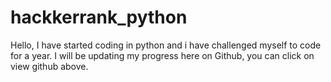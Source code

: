 # hackkerrank_python
Hello,
I have started coding in python and i have challenged myself to code for a year. I will be updating my progress here on Github, you can click on view github above.
